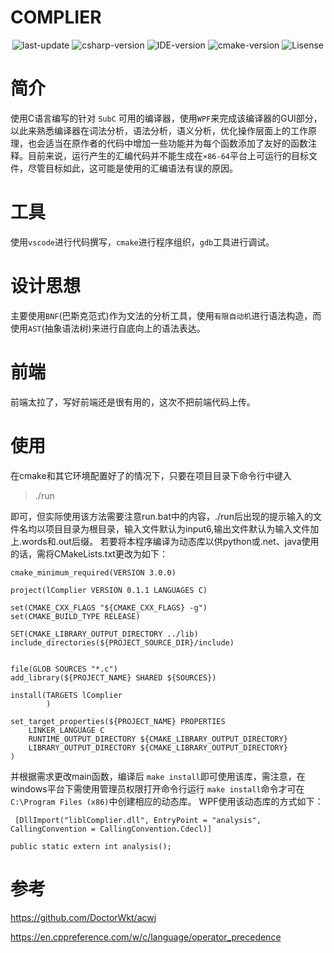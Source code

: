 <!--
 * @Descriptions: 
 * @Author: Junhui Luo
 * @Blog: https://luojunhui1.github.io/
 * @Date: 2021-06-05 15:45:23
 * @LastEditTime: 2021-06-13 19:05:22
-->
# COMPLIER
<p align="center">
    <img alt="last-update" src="https://img.shields.io/github/last-commit/luojunhui1/complier?label=Code%20Update&logo=visual-studio-code"></img>
    <img alt="csharp-version" src="https://img.shields.io/badge/C%23-8.0-blue.svg"></img>
    <img alt="IDE-version" src="https://img.shields.io/badge/IDE-vs2019-blue.svg"></img>
    <img alt="cmake-version" src="https://img.shields.io/badge/CMake-3.17.3-blue.svg"></img>
    <img alt="Lisense" src="https://img.shields.io/badge/Lisense-GPL3-green.svg"></img>
</p>

# 简介
使用C语言编写的针对 `SubC` 可用的编译器，使用`WPF`来完成该编译器的GUI部分，以此来熟悉编译器在词法分析，语法分析，语义分析，优化操作层面上的工作原理，也会适当在原作者的代码中增加一些功能并为每个函数添加了友好的函数注释。目前来说，运行产生的汇编代码并不能生成在`×86-64`平台上可运行的目标文件，尽管目标如此，这可能是使用的汇编语法有误的原因。

# 工具
使用`vscode`进行代码撰写，`cmake`进行程序组织，`gdb`工具进行调试。

# 设计思想
主要使用`BNF`(巴斯克范式)作为文法的分析工具，使用`有限自动机`进行语法构造，而使用`AST`(抽象语法树)来进行自底向上的语法表达。

# 前端
前端太拉了，写好前端还是很有用的，这次不把前端代码上传。

# 使用
在cmake和其它环境配置好了的情况下，只要在项目目录下命令行中键入
> ./run

即可，但实际使用该方法需要注意run.bat中的内容，./run后出现的提示输入的文件名均以项目目录为根目录，输入文件默认为input6,输出文件默认为输入文件加上.words和.out后缀。
若要将本程序编译为动态库以供python或.net、java使用的话，需将CMakeLists.txt更改为如下：
```
cmake_minimum_required(VERSION 3.0.0) 

project(lComplier VERSION 0.1.1 LANGUAGES C)

set(CMAKE_CXX_FLAGS "${CMAKE_CXX_FLAGS} -g")
set(CMAKE_BUILD_TYPE RELEASE)

SET(CMAKE_LIBRARY_OUTPUT_DIRECTORY ../lib)
include_directories(${PROJECT_SOURCE_DIR}/include)


file(GLOB SOURCES "*.c")
add_library(${PROJECT_NAME} SHARED ${SOURCES})

install(TARGETS lComplier
        )

set_target_properties(${PROJECT_NAME} PROPERTIES
    LINKER_LANGUAGE C
    RUNTIME_OUTPUT_DIRECTORY ${CMAKE_LIBRARY_OUTPUT_DIRECTORY} 
    LIBRARY_OUTPUT_DIRECTORY ${CMAKE_LIBRARY_OUTPUT_DIRECTORY}
)
```
并根据需求更改main函数，编译后 `make install`即可使用该库，需注意，在windows平台下需使用管理员权限打开命令行运行 `make install`命令才可在`C:\Program Files (x86)`中创建相应的动态库。
WPF使用该动态库的方式如下：
``` 
 [DllImport("liblComplier.dll", EntryPoint = "analysis", CallingConvention = CallingConvention.Cdecl)]
 
public static extern int analysis();
```

# 参考
https://github.com/DoctorWkt/acwj 

https://en.cppreference.com/w/c/language/operator_precedence

